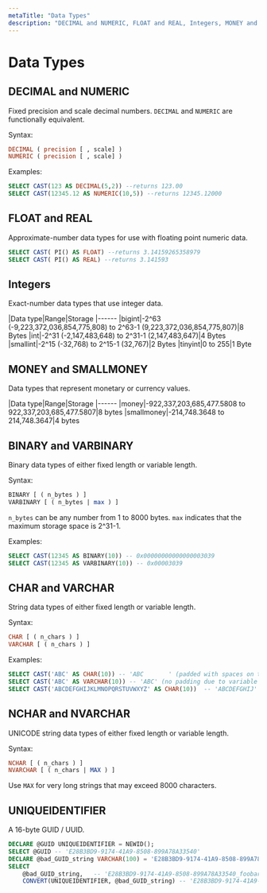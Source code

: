 ```yaml
---
metaTitle: "Data Types"
description: "DECIMAL and NUMERIC, FLOAT and REAL, Integers, MONEY and SMALLMONEY, BINARY and VARBINARY, CHAR and VARCHAR, NCHAR and NVARCHAR, UNIQUEIDENTIFIER"
---
```


# Data Types



## DECIMAL and NUMERIC


Fixed precision and scale decimal numbers. `DECIMAL` and `NUMERIC` are functionally equivalent.

Syntax:

```sql
DECIMAL ( precision [ , scale] )
NUMERIC ( precision [ , scale] )

```

Examples:

```sql
SELECT CAST(123 AS DECIMAL(5,2)) --returns 123.00
SELECT CAST(12345.12 AS NUMERIC(10,5)) --returns 12345.12000

```



## FLOAT and REAL


Approximate-number data types for use with floating point numeric data.

```sql
SELECT CAST( PI() AS FLOAT) --returns 3.14159265358979
SELECT CAST( PI() AS REAL) --returns 3.141593

```



## Integers


Exact-number data types that use integer data.

|Data type|Range|Storage
|------
|bigint|-2^63 (-9,223,372,036,854,775,808) to 2^63-1 (9,223,372,036,854,775,807)|8 Bytes
|int|-2^31 (-2,147,483,648) to 2^31-1 (2,147,483,647)|4 Bytes
|smallint|-2^15 (-32,768) to 2^15-1 (32,767)|2 Bytes
|tinyint|0 to 255|1 Byte



## MONEY and SMALLMONEY


Data types that represent monetary or currency values.

|Data type|Range|Storage
|------
|money|-922,337,203,685,477.5808 to 922,337,203,685,477.5807|8 bytes
|smallmoney|-214,748.3648 to 214,748.3647|4 bytes



## BINARY and VARBINARY


Binary data types of either fixed length or variable length.

Syntax:

```sql
BINARY [ ( n_bytes ) ]
VARBINARY [ ( n_bytes | max ) ]

```

`n_bytes` can be any number from 1 to 8000 bytes. `max` indicates that the maximum storage space is 2^31-1.

Examples:

```sql
SELECT CAST(12345 AS BINARY(10)) -- 0x00000000000000003039
SELECT CAST(12345 AS VARBINARY(10)) -- 0x00003039

```



## CHAR and VARCHAR


String data types of either fixed length or variable length.

Syntax:

```sql
CHAR [ ( n_chars ) ]
VARCHAR [ ( n_chars ) ]

```

Examples:

```sql
SELECT CAST('ABC' AS CHAR(10)) -- 'ABC       ' (padded with spaces on the right)
SELECT CAST('ABC' AS VARCHAR(10)) -- 'ABC' (no padding due to variable character)
SELECT CAST('ABCDEFGHIJKLMNOPQRSTUVWXYZ' AS CHAR(10))  -- 'ABCDEFGHIJ' (truncated to 10 characters)

```



## NCHAR and NVARCHAR


UNICODE string data types of either fixed length or variable length.

Syntax:

```sql
NCHAR [ ( n_chars ) ]
NVARCHAR [ ( n_chars | MAX ) ]

```

Use `MAX` for very long strings that may exceed 8000 characters.



## UNIQUEIDENTIFIER


A 16-byte GUID / UUID.

```sql
DECLARE @GUID UNIQUEIDENTIFIER = NEWID(); 
SELECT @GUID -- 'E28B3BD9-9174-41A9-8508-899A78A33540'
DECLARE @bad_GUID_string VARCHAR(100) = 'E28B3BD9-9174-41A9-8508-899A78A33540_foobarbaz'
SELECT 
    @bad_GUID_string,   -- 'E28B3BD9-9174-41A9-8508-899A78A33540_foobarbaz'
    CONVERT(UNIQUEIDENTIFIER, @bad_GUID_string) -- 'E28B3BD9-9174-41A9-8508-899A78A33540'

```

